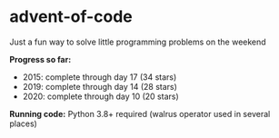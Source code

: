 # advent-of-code

Just a fun way to solve little programming problems on the weekend

**Progress so far:** 
* 2015: complete through day 17 (34 stars)
* 2019: complete through day 14 (28 stars)
* 2020: complete through day 10 (20 stars)

**Running code:**
Python 3.8+ required (walrus operator used in several places)
